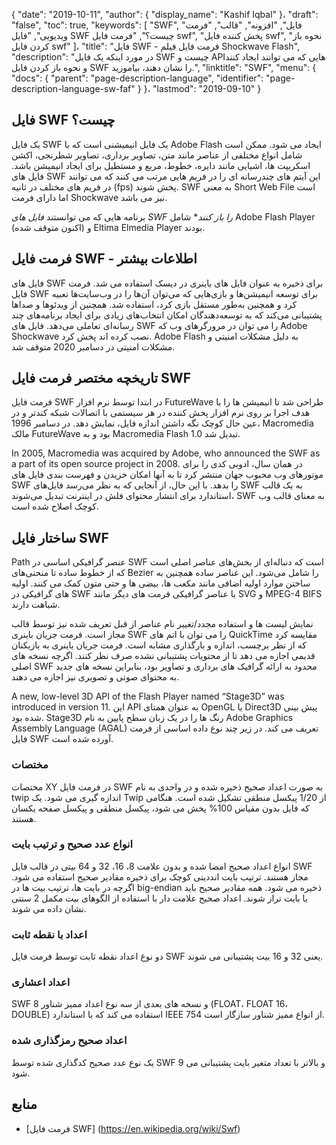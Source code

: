 {
  "date": "2019-10-11",
  "author": {
    "display_name": "Kashif Iqbal"
}،
  "draft": "false",
  "toc": true,
  "keywords": [
"SWF",
"فایل",
"افزونه",
"قالب",
"فرمت ویدیویی",
"فایل SWF چیست؟",
"فرمت فایل swf",
"پخش کننده فایل swf",
"نحوه باز کردن فایل swf"
]،
  "title": "فایل SWF - فرمت فایل فیلم Shockwave Flash",
  "description": "در مورد اینکه یک فایل SWF چیست و APIهایی که می توانند ایجاد کنند و نحوه باز کردن فایل SWF را نشان دهند، بیاموزید.",
  "linktitle": "SWF",
  "menu": {
    "docs": {
      "parent": "page-description-language",
      "identifier": "page-description-language-sw-faf"
}
}،
  "lastmod": "2019-09-10"
}

## فایل SWF چیست؟

یک فایل SWF یک فایل انیمیشنی است که با Adobe Flash ایجاد می شود. ممکن است شامل انواع مختلفی از عناصر مانند متن، تصاویر برداری، تصاویر شطرنجی، اکشن اسکریپت ها، اشیایی مانند دایره، خطوط، مربع و مستطیل برای ایجاد انیمیشن باشد. فایل های SWF این آیتم های چندرسانه ای را در فریم هایی مرتب می کنند که می توانند در فریم های مختلف در ثانیه (fps) پخش شوند. SWF به معنی Short Web File است اما دارای فرمت Shockwave نیز می باشد.

برنامه هایی که می توانستند *فایل های SWF را باز کنند** شامل Adobe Flash Player (اکنون متوقف شده) و Eltima Elmedia Player بودند.

## فرمت فایل SWF - اطلاعات بیشتر

فایل های SWF برای ذخیره به عنوان فایل های باینری در دیسک استفاده می شد. فرمت فایل SWF برای توسعه انیمیشن‌ها و بازی‌هایی که می‌توان آن‌ها را در وب‌سایت‌ها تعبیه کرد و همچنین به‌طور مستقل بازی کرد، استفاده شد. همچنین از ویدئوها و صداها پشتیبانی می‌کند که به توسعه‌دهندگان امکان انتخاب‌های زیادی برای ایجاد برنامه‌های چند رسانه‌ای تعاملی می‌دهد. فایل های SWF را می توان در مرورگرهای وب که Adobe Shockwave نصب کرده اند پخش کرد. Adobe Flash به دلیل مشکلات امنیتی و مشکلات امنیتی در دسامبر 2020 متوقف شد.

## تاریخچه مختصر فرمت فایل SWF

فرمت فایل SWF در ابتدا توسط نرم افزار FutureWave طراحی شد تا انیمیشن ها را با هدف اجرا بر روی نرم افزار پخش کننده در هر سیستمی با اتصالات شبکه کندتر و در عین حال کوچک نگه داشتن اندازه فایل، نمایش دهد. در دسامبر 1996، Macromedia مالک FutureWave بود و به Macromedia Flash 1.0 تبدیل شد.

In 2005, Macromedia was acquired by Adobe, who announced the SWF as a part of its open source project in 2008. در همان سال، ادوبی کدی را برای موتورهای وب محبوب جهان منتشر کرد تا به آنها امکان خزیدن و فهرست بندی فایل های SWF را بدهد. با این حال، از آنجایی که به نظر می‌رسد فایل‌های SWF به یک قالب استاندارد برای انتشار محتوای فلش در اینترنت تبدیل می‌شوند، SWF به معنای قالب وب کوچک اصلاح شده است.

## ساختار فایل SWF

Path عنصر گرافیکی اساسی در SWF است که دنباله‌ای از بخش‌های عناصر اصلی است که از خطوط ساده تا منحنی‌های Bezier را شامل می‌شود. این عناصر ساده همچنین به ساختن موارد اولیه اضافی مانند مکعب ها، بیضی ها و حتی متون کمک می کنند. اولیه های گرافیکی در SWF با عناصر گرافیکی فرمت های دیگر مانند SVG و MPEG-4 BIFS شباهت دارند.

نمایش لیست ها و استفاده مجدد/تغییر نام عناصر از قبل تعریف شده نیز توسط قالب مجاز است. فرمت جریان باینری SWF را می توان با اتم های QuickTime مقایسه کرد که از نظر برچسب، اندازه و بارگذاری مشابه است. فرمت جریان باینری به بازیکنان قدیمی اجازه می دهد تا از محتویات پشتیبانی نشده صرف نظر کنند. اگرچه نسخه های اصلی SWF محدود به ارائه گرافیک های برداری و تصاویر بود، بنابراین نسخه های جدید به محتوای صوتی و تصویری نیز اجازه می دهند.

A new, low-level 3D API of the Flash Player named “Stage3D” was introduced in version 11. این API به عنوان همتای OpenGL یا Direct3D پیش بینی شده بود. Stage3D رنگ ها را در یک زبان سطح پایین به نام Adobe Graphics Assembly Language (AGAL) تعریف می کند. در زیر چند نوع داده اساسی از فرمت فایل SWF آورده شده است.

### مختصات

مختصات XY در فرمت فایل SWF به صورت اعداد صحیح ذخیره شده و در واحدی به نام twip اندازه گیری می شود. یک Twip از 1/20 پیکسل منطقی تشکیل شده است. هنگامی که فایل بدون مقیاس 100% پخش می شود، پیکسل منطقی و پیکسل صفحه یکسان هستند.

### انواع عدد صحیح و ترتیب بایت

انواع اعداد صحیح امضا شده و بدون علامت 8، 16، 32 و 64 بیتی در قالب فایل SWF مجاز هستند. ترتیب بایت انددینی کوچک برای ذخیره مقادیر صحیح استفاده می شود. اگرچه در بایت ها، ترتیب بیت ها در big-endian ذخیره می شود. همه مقادیر صحیح باید با بایت تراز شوند. اعداد صحیح علامت دار با استفاده از الگوهای بیت مکمل 2 سنتی نشان داده می شوند.

### اعداد با نقطه ثابت

دو نوع اعداد نقطه ثابت توسط فرمت فایل SWF یعنی 32 و 16 بیت پشتیبانی می شوند.

### اعداد اعشاری

SWF 8 و نسخه های بعدی از سه نوع اعداد ممیز شناور (FLOAT، FLOAT 16، DOUBLE) استفاده می کند که با استاندارد IEEE 754 از انواع ممیز شناور سازگار است.

### اعداد صحیح رمزگذاری شده

یک نوع عدد صحیح کدگذاری شده توسط SWF 9 و بالاتر با تعداد متغیر بایت پشتیبانی می شود.

## منابع

* [فرمت فایل SWF] (https://en.wikipedia.org/wiki/Swf)


